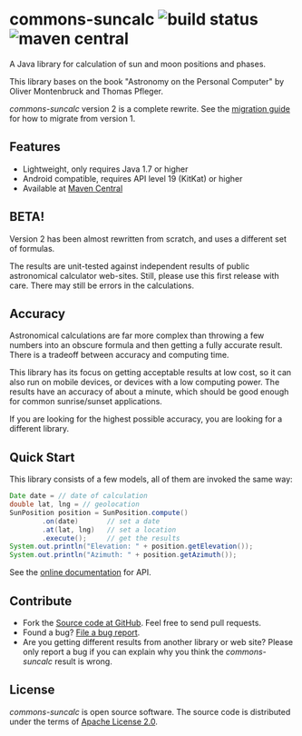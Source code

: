 # commons-suncalc ![build status](https://shredzone.org/badge/commons-suncalc.svg) ![maven central](https://maven-badges.herokuapp.com/maven-central/org.shredzone.commons/commons-suncalc/badge.svg)

A Java library for calculation of sun and moon positions and phases.

This library bases on the book "Astronomy on the Personal Computer" by Oliver Montenbruck and Thomas Pfleger.

_commons-suncalc_ version 2 is a complete rewrite. See the [migration guide](https://shredzone.org/maven/commons-suncalc/migration.html) for how to migrate from version 1.

## Features

* Lightweight, only requires Java 1.7 or higher
* Android compatible, requires API level 19 (KitKat) or higher
* Available at [Maven Central](http://search.maven.org/#search|ga|1|a%3A%22commons-suncalc%22)

## BETA!

Version 2 has been almost rewritten from scratch, and uses a different set of formulas.

The results are unit-tested against independent results of public astronomical calculator web-sites. Still, please use this first release with care. There may still be errors in the calculations.

## Accuracy

Astronomical calculations are far more complex than throwing a few numbers into an obscure formula and then getting a fully accurate result. There is a tradeoff between accuracy and computing time.

This library has its focus on getting acceptable results at low cost, so it can also run on mobile devices, or devices with a low computing power. The results have an accuracy of about a minute, which should be good enough for common sunrise/sunset applications.

If you are looking for the highest possible accuracy, you are looking for a different library.

## Quick Start

This library consists of a few models, all of them are invoked the same way:

```java
Date date = // date of calculation
double lat, lng = // geolocation
SunPosition position = SunPosition.compute()
        .on(date)       // set a date
        .at(lat, lng)   // set a location
        .execute();     // get the results
System.out.println("Elevation: " + position.getElevation());
System.out.println("Azimuth: " + position.getAzimuth());
```

See the [online documentation](https://shredzone.org/maven/commons-suncalc/) for API.

## Contribute

* Fork the [Source code at GitHub](https://github.com/shred/commons-suncalc). Feel free to send pull requests.
* Found a bug? [File a bug report](https://github.com/shred/commons-suncalc/issues).
* Are you getting different results from another library or web site? Please only report a bug if you can explain why you think the _commons-suncalc_ result is wrong.

## License

_commons-suncalc_ is open source software. The source code is distributed under the terms of [Apache License 2.0](http://www.apache.org/licenses/LICENSE-2.0).
